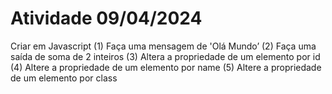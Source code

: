 # Atividade 09/04/2024
Criar em Javascript
(1) Faça uma mensagem de 'Olá Mundo’
(2) Faça uma saída de soma de 2 inteiros
(3) Altera a propriedade de um elemento por id
(4) Altere a propriedade de um elemento por name
(5) Altere a propriedade de um elemento por class
